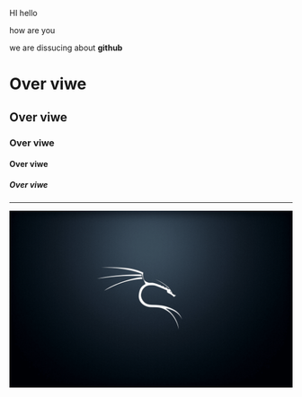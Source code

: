 HI hello

how are you

we are dissucing about **github**

# Over viwe
## Over viwe
### Over viwe
#### Over viwe
##### Over viwe

---

![This is kali logo](LOGO.png)
